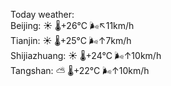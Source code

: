 Today weather:  
Beijing: ☀️   🌡️+26°C 🌬️↖11km/h  
Tianjin: ☀️   🌡️+25°C 🌬️↑7km/h  
Shijiazhuang: ☀️   🌡️+24°C 🌬️↑10km/h  
Tangshan: ⛅️  🌡️+22°C 🌬️↑10km/h  
